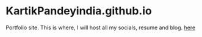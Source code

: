 # KartikPandeyindia.github.io
Portfolio site. This is where, I will host all my socials, resume and blog.
[here](index.html)
